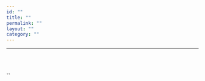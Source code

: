 ```yaml
---
id: ""
title: ""
permalink: ""
layout: ""
category: ""
---
```

****

```javascript

```

## 





```js

```





#### ``



```javascript

```